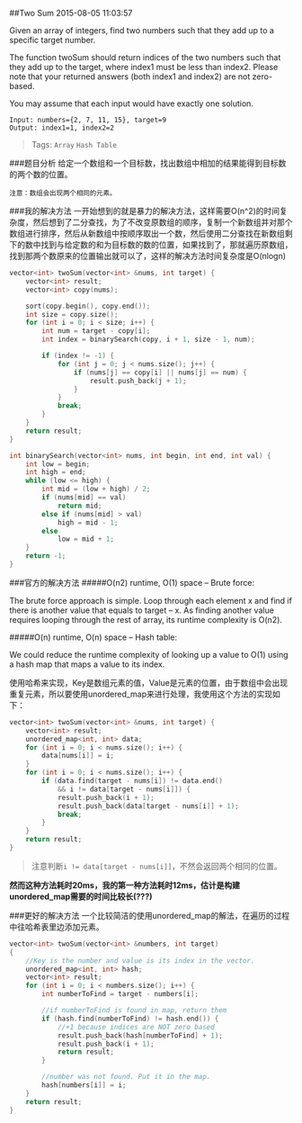 ##Two Sum
2015-08-05 11:03:57

Given an array of integers, find two numbers such that they add up to a specific target number.

The function twoSum should return indices of the two numbers such that they add up to the target, where index1 must be less than index2. Please note that your returned answers (both index1 and index2) are not zero-based.

You may assume that each input would have exactly one solution.

```
Input: numbers={2, 7, 11, 15}, target=9
Output: index1=1, index2=2
```

> Tags: `Array` `Hash Table`

###题目分析
给定一个数组和一个目标数，找出数组中相加的结果能得到目标数的两个数的位置。

    注意：数组会出现两个相同的元素。

###我的解决方法
一开始想到的就是暴力的解决方法，这样需要O(n^2)的时间复杂度，然后想到了二分查找，为了不改变原数组的顺序，复制一个新数组并对那个数组进行排序，然后从新数组中按顺序取出一个数，然后使用二分查找在新数组剩下的数中找到与给定数的和为目标数的数的位置，如果找到了，那就遍历原数组，找到那两个数原来的位置输出就可以了，这样的解决方法时间复杂度是O(nlogn)

~~~c++
vector<int> twoSum(vector<int> &nums, int target) {
    vector<int> result;
    vector<int> copy(nums);

    sort(copy.begin(), copy.end());
    int size = copy.size();
    for (int i = 0; i < size; i++) {
        int num = target - copy[i];
        int index = binarySearch(copy, i + 1, size - 1, num);

        if (index != -1) {
            for (int j = 0; j < nums.size(); j++) {
                if (nums[j] == copy[i] || nums[j] == num) {
                    result.push_back(j + 1);
                }
            }
            break;
        }
    }
    return result;
}

int binarySearch(vector<int> nums, int begin, int end, int val) {
    int low = begin;
    int high = end;
    while (low <= high) {
        int mid = (low + high) / 2;
        if (nums[mid] == val)
            return mid;
        else if (nums[mid] > val)
            high = mid - 1;
        else
            low = mid + 1;
    }
    return -1;
}

~~~

###官方的解决方法
#####O(n2) runtime, O(1) space – Brute force:

The brute force approach is simple. Loop through each element x and find if there is another value that equals to target – x. As finding another value requires looping through the rest of array, its runtime complexity is O(n2).

#####O(n) runtime, O(n) space – Hash table:

We could reduce the runtime complexity of looking up a value to O(1) using a hash map that maps a value to its index.

使用哈希来实现，Key是数组元素的值，Value是元素的位置，由于数组中会出现重复元素，所以要使用unordered_map来进行处理，我使用这个方法的实现如下：

~~~c++
vector<int> twoSum(vector<int> &nums, int target) {
    vector<int> result;
    unordered_map<int, int> data;
    for (int i = 0; i < nums.size(); i++) {
        data[nums[i]] = i;
    }
    for (int i = 0; i < nums.size(); i++) {
        if (data.find(target - nums[i]) != data.end()
            && i != data[target - nums[i]]) {
            result.push_back(i + 1);
            result.push_back(data[target - nums[i]] + 1);
            break;
        }
    }
    return result;
}
~~~

> 注意判断`i != data[target - nums[i]]`，不然会返回两个相同的位置。

**然而这种方法耗时20ms，我的第一种方法耗时12ms，估计是构建unordered_map需要的时间比较长(???)**

###更好的解决方法
一个比较简洁的使用unordered_map的解法，在遍历的过程中往哈希表里边添加元素。

~~~c++
vector<int> twoSum(vector<int> &numbers, int target)
{
    //Key is the number and value is its index in the vector.
    unordered_map<int, int> hash;
    vector<int> result;
    for (int i = 0; i < numbers.size(); i++) {
        int numberToFind = target - numbers[i];

        //if numberToFind is found in map, return them
        if (hash.find(numberToFind) != hash.end()) {
            //+1 because indices are NOT zero based
            result.push_back(hash[numberToFind] + 1);
            result.push_back(i + 1);            
            return result;
        }

        //number was not found. Put it in the map.
        hash[numbers[i]] = i;
    }
    return result;
}
~~~
